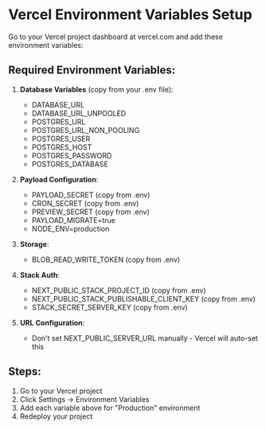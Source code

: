 # Vercel Environment Variables Setup

Go to your Vercel project dashboard at vercel.com and add these environment variables:

## Required Environment Variables:

1. **Database Variables** (copy from your .env file):
   - DATABASE_URL
   - DATABASE_URL_UNPOOLED
   - POSTGRES_URL
   - POSTGRES_URL_NON_POOLING
   - POSTGRES_USER
   - POSTGRES_HOST
   - POSTGRES_PASSWORD
   - POSTGRES_DATABASE

2. **Payload Configuration**:
   - PAYLOAD_SECRET (copy from .env)
   - CRON_SECRET (copy from .env)
   - PREVIEW_SECRET (copy from .env)
   - PAYLOAD_MIGRATE=true
   - NODE_ENV=production

3. **Storage**:
   - BLOB_READ_WRITE_TOKEN (copy from .env)

4. **Stack Auth**:
   - NEXT_PUBLIC_STACK_PROJECT_ID (copy from .env)
   - NEXT_PUBLIC_STACK_PUBLISHABLE_CLIENT_KEY (copy from .env)
   - STACK_SECRET_SERVER_KEY (copy from .env)

5. **URL Configuration**:
   - Don't set NEXT_PUBLIC_SERVER_URL manually - Vercel will auto-set this

## Steps:

1. Go to your Vercel project
2. Click Settings → Environment Variables
3. Add each variable above for "Production" environment
4. Redeploy your project
